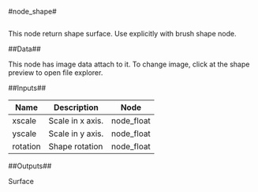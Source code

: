 #node\_shape#

![]()

This node return shape surface. Use explicitly with brush shape node.

##Data##

This node has image data attach to it. To change image, click at the shape preview to open file explorer. 

##Inputs##

| Name | Description | Node | 
| ----------- | ----------- | ----- |
| xscale | Scale in x axis. | node\_float |
| yscale | Scale in y axis. | node\_float |
| rotation | Shape rotation | node\_float |

##Outputs##

Surface